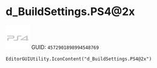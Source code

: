 # d_BuildSettings.PS4@2x
![](/img/d_BuildSettings.PS4@2x.png)
GUID: `4572901898994548769`
```
EditorGUIUtility.IconContent("d_BuildSettings.PS4@2x")
```
